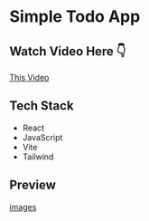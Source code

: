 # Simple Todo App
## Watch Video Here 👇
[This Video](https://youtube.com) 

## Tech Stack
- React
- JavaScript
- Vite
- Tailwind

## Preview
[images]()
